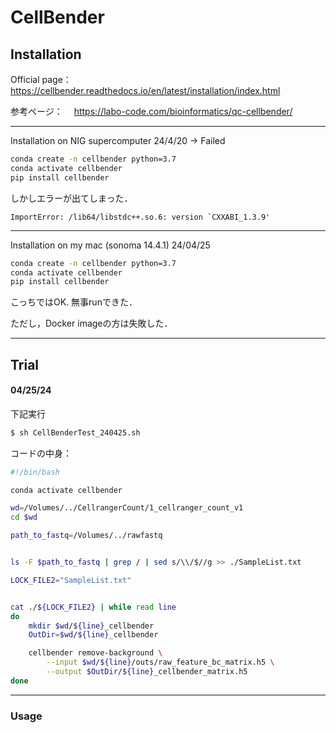 # CellBender

## Installation
Official page： https://cellbender.readthedocs.io/en/latest/installation/index.html

参考ページ：　 https://labo-code.com/bioinformatics/qc-cellbender/


--------------------
Installation on NIG supercomputer 24/4/20 -> Failed

```sh
conda create -n cellbender python=3.7
conda activate cellbender
pip install cellbender
```
しかしエラーが出てしまった．
```
ImportError: /lib64/libstdc++.so.6: version `CXXABI_1.3.9' 
```

--------------------
Installation on my mac (sonoma 14.4.1) 24/04/25

```sh
conda create -n cellbender python=3.7
conda activate cellbender
pip install cellbender
```
こっちではOK. 無事runできた．

ただし，Docker imageの方は失敗した．

---------------------
##  Trial 
#### 04/25/24
下記実行
```sh
$ sh CellBenderTest_240425.sh
```

コードの中身： 

```sh
#!/bin/bash

conda activate cellbender

wd=/Volumes/../CellrangerCount/1_cellranger_count_v1
cd $wd

path_to_fastq=/Volumes/../rawfastq


ls -F $path_to_fastq | grep / | sed s/\\/$//g >> ./SampleList.txt

LOCK_FILE2="SampleList.txt"


cat ./${LOCK_FILE2} | while read line
do
    mkdir $wd/${line}_cellbender
    OutDir=$wd/${line}_cellbender

    cellbender remove-background \
        --input $wd/${line}/outs/raw_feature_bc_matrix.h5 \
        --output $OutDir/${line}_cellbender_matrix.h5
done

```
 ---------------------

### Usage
